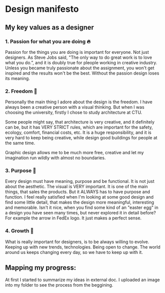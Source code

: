 # Design manifesto

## My key values as a designer

### 1. Passion for what you are doing 🔥
Passion for the things you are doing is important for everyone. Not just designers. As Steve Jobs said, "The only way to do great work is to love what you do.”, and it is doubly true for pleople working in creative industry. Unless you became truly passionate about the assignment, you won't get inspired and the results won't be the best. Without the passion design loses its meaning.

### 2. Freedom 🗽
Personally the main thing I adore about the design is the freedom. I have always been a creative person with a visual thinking. But when I was choosing the university, firstly I chose to study architecture at CTU. 

Some people might say, that architecture is very creative, and it definitely can be, but it has VERY STRICT rules, which are important for the safety, ecology, comfort, financial costs, etc. It is a huge responsibility, and it is very hard to keep being creative, while design good buildings for people at the same time.

Graphic design allows me to be much more free, creative and let my imagination run wildly with almost no boundaries.

### 3. Purpose 🎯
Every design must have meaning, purpose and be functional. It is not just about the aesthetic. The visual is VERY important. It is one of the main things, that sales the products. But it ALWAYS has to have purpose and function. I feel really satisfied when I'm looking at some good design and find some little detail, that makes the design more meaningful, interesting and memorable. Isn't it nice, when you find some kind of an "easter egg" in a design you have seen many times, but never explored it in detail before? For example the arrow in FedEx logo. It just makes a perfect sense.  

### 4. Growth 🚀
What is really important for designers, is to be always willing to evolve. Keeping up with new trends, technologies. Being open to change. The world around us keeps changing every day, so we have to keep up with it.


## Mapping my progress:
At first I started to summarize my ideas in external doc. I uploaded an image into my folder to see the process from the beggining.



